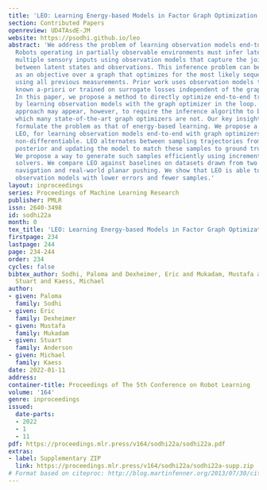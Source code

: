 ```yaml
---
title: 'LEO: Learning Energy-based Models in Factor Graph Optimization'
section: Contributed Papers
openreview: UD4TAsdE-JM
website: https://psodhi.github.io/leo
abstract: 'We address the problem of learning observation models end-to-end for estimation.
  Robots operating in partially observable environments must infer latent states from
  multiple sensory inputs using observation models that capture the joint distribution
  between latent states and observations. This inference problem can be formulated
  as an objective over a graph that optimizes for the most likely sequence of states
  using all previous measurements. Prior work uses observation models that are either
  known a-priori or trained on surrogate losses independent of the graph optimizer.
  In this paper, we propose a method to directly optimize end-to-end tracking performance
  by learning observation models with the graph optimizer in the loop. This direct
  approach may appear, however, to require the inference algorithm to be fully differentiable,
  which many state-of-the-art graph optimizers are not. Our key insight is to instead
  formulate the problem as that of energy-based learning. We propose a novel approach,
  LEO, for learning observation models end-to-end with graph optimizers that may be
  non-differentiable. LEO alternates between sampling trajectories from the graph
  posterior and updating the model to match these samples to ground truth trajectories.
  We propose a way to generate such samples efficiently using incremental Gauss-Newton
  solvers. We compare LEO against baselines on datasets drawn from two distinct tasks:
  navigation and real-world planar pushing. We show that LEO is able to learn complex
  observation models with lower errors and fewer samples.'
layout: inproceedings
series: Proceedings of Machine Learning Research
publisher: PMLR
issn: 2640-3498
id: sodhi22a
month: 0
tex_title: 'LEO: Learning Energy-based Models in Factor Graph Optimization'
firstpage: 234
lastpage: 244
page: 234-244
order: 234
cycles: false
bibtex_author: Sodhi, Paloma and Dexheimer, Eric and Mukadam, Mustafa and Anderson,
  Stuart and Kaess, Michael
author:
- given: Paloma
  family: Sodhi
- given: Eric
  family: Dexheimer
- given: Mustafa
  family: Mukadam
- given: Stuart
  family: Anderson
- given: Michael
  family: Kaess
date: 2022-01-11
address:
container-title: Proceedings of The 5th Conference on Robot Learning
volume: '164'
genre: inproceedings
issued:
  date-parts:
  - 2022
  - 1
  - 11
pdf: https://proceedings.mlr.press/v164/sodhi22a/sodhi22a.pdf
extras:
- label: Supplementary ZIP
  link: https://proceedings.mlr.press/v164/sodhi22a/sodhi22a-supp.zip
# Format based on citeproc: http://blog.martinfenner.org/2013/07/30/citeproc-yaml-for-bibliographies/
---
```

